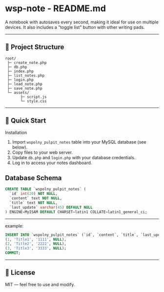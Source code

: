 # wsp-note - README.md

A notebook with autosaves every second, making it ideal for use on multiple devices. It also includes a "toggle list" button with other writing pads.

---

## 📂 Project Structure

```
root/
 ├─ create_note.php          
 ├─ db.php         
 ├─ index.php         
 ├─ list_notes.php
 ├─ login.php
 ├─ load_note.php
 ├─ save_note.php
 └─ assets/
       ├─ script.js
       └─ style.css
```

---

## 🚀 Quick Start

Installation

1. Import `wspolny_pulpit_notes` table into your MySQL database (see below).
2. Copy files to your web server.
3. Update `db.php` and `login.php` with your database credentials.
4. Log in to access your notes dashboard.

## Database Schema

```sql
CREATE TABLE `wspolny_pulpit_notes` (
  `id` int(20) NOT NULL,
  `content` text NOT NULL,
  `title` text NOT NULL,
  `last_update` varchar(45) DEFAULT NULL
) ENGINE=MyISAM DEFAULT CHARSET=latin1 COLLATE=latin1_general_ci;

```

---

example:


```sql
INSERT INTO `wspolny_pulpit_notes` (`id`, `content`, `title`, `last_update`) VALUES
(1, 'Title1', '1111', NULL),
(2, 'Title2', '2222', NULL),
(3, 'Title3', '3333', NULL);
COMMIT;

```
---


## 📜 License

MIT — feel free to use and modify.
